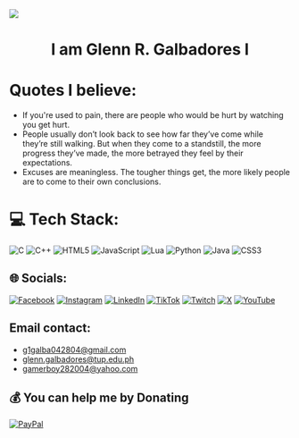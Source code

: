 <img src="https://steamuserimages-a.akamaihd.net/ugc/920291165807618487/16A5A3D8BD6C90C2D6C8FF7B09EE5875C3830752/?imw=1024&imh=457&ima=fit&impolicy=Letterbox&imcolor=%23000000&letterbox=true"/>
<h1 align="center"> I am Glenn R. Galbadores I</h1>

# Quotes I believe:<br>
- If you're used to pain, there are people who would be hurt by watching you get hurt.
- People usually don’t look back to see how far they’ve come while they’re still walking. But when they come to a standstill, the more progress they’ve made, the more betrayed they feel by their expectations.
- Excuses are meaningless. The tougher things get, the more likely people are to come to their own conclusions.

# 💻 Tech Stack:
![C](https://img.shields.io/badge/c-%2300599C.svg?style=plastic&logo=c&logoColor=white)
![C++](https://img.shields.io/badge/c++-%2300599C.svg?style=plastic&logo=c%2B%2B&logoColor=white)
![HTML5](https://img.shields.io/badge/html5-%23E34F26.svg?style=plastic&logo=html5&logoColor=white)
![JavaScript](https://img.shields.io/badge/javascript-%23323330.svg?style=plastic&logo=javascript&logoColor=%23F7DF1E)
![Lua](https://img.shields.io/badge/lua-%232C2D72.svg?style=plastic&logo=lua&logoColor=white)
![Python](https://img.shields.io/badge/python-3670A0?style=plastic&logo=python&logoColor=ffdd54)
![Java](https://img.shields.io/badge/java-%23ED8B00.svg?style=plastic&logo=openjdk&logoColor=white)
![CSS3](https://img.shields.io/badge/css3-%231572B6.svg?style=plastic&logo=css3&logoColor=white)

## 🌐 Socials:
[![Facebook](https://img.shields.io/badge/Facebook-%231877F2.svg?logo=Facebook&logoColor=white)](https://facebook.com/g1nsky)
[![Instagram](https://img.shields.io/badge/Instagram-%23E4405F.svg?logo=Instagram&logoColor=white)](https://instagram.com/guren_chan)
[![LinkedIn](https://img.shields.io/badge/LinkedIn-%230077B5.svg?logo=linkedin&logoColor=white)](https://linkedin.com/in/nyakorare)
[![TikTok](https://img.shields.io/badge/TikTok-%23000000.svg?logo=TikTok&logoColor=white)](https://tiktok.com/@g1galba)
[![Twitch](https://img.shields.io/badge/Twitch-%239146FF.svg?logo=Twitch&logoColor=white)](https://twitch.tv/g1_galba)
[![X](https://img.shields.io/badge/X-black.svg?logo=X&logoColor=white)](https://x.com/@ItsNotMe_Glenn)
[![YouTube](https://img.shields.io/badge/YouTube-%23FF0000.svg?logo=YouTube&logoColor=white)](https://youtube.com/@Nyakorare) 
## Email contact:
- g1galba042804@gmail.com
- glenn.galbadores@tup.edu.ph
- gamerboy282004@yahoo.com

## 💰 You can help me by Donating
[![PayPal](https://img.shields.io/badge/PayPal-00457C?style=for-the-badge&logo=paypal&logoColor=white)](https://paypal.me/https://paypal.me/Nyakorare?country.x=PH&locale.x=en_US)
